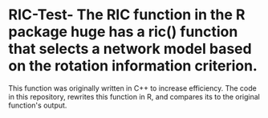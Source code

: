 # RIC-Test- The RIC function in the R package huge has a ric() function that selects a network model based on the rotation information criterion. 
This function was originally written in C++ to increase efficiency. The code in this repository, rewrites this function in R, and compares its 
to the original function's output. 
